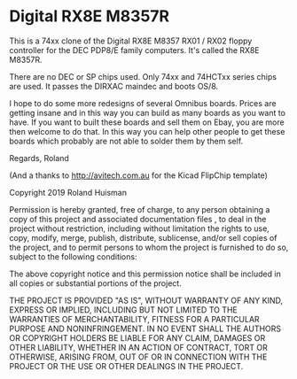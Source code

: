 # Digital RX8E M8357R
This is a 74xx clone of the Digital RX8E M8357 RX01 / RX02 floppy controller
for the DEC PDP8/E family computers. It's called the RX8E M8357R.

There are no DEC or SP chips used. Only 74xx and 74HCTxx series chips are used.
It passes the DIRXAC maindec and boots OS/8.

I hope to do some more redesigns of several Omnibus boards. Prices are getting insane
and in this way you can build as many boards as you want to have. If you want to built these
boards and sell them on Ebay, you are more then welcome to do that. In this way you can help
other people to get these boards which probably are not able to solder them by them self.


Regards, Roland


(And a thanks to http://avitech.com.au for the Kicad FlipChip template)




Copyright 2019 Roland Huisman

Permission is hereby granted, free of charge, to any person obtaining a copy of this project and associated documentation files , to deal in the project without restriction, including without limitation the rights to use, copy, modify, merge, publish, distribute, sublicense, and/or sell copies of the project, and to permit persons to whom the project is furnished to do so, subject to the following conditions:

The above copyright notice and this permission notice shall be included in all copies or substantial portions of the project.

THE PROJECT IS PROVIDED "AS IS", WITHOUT WARRANTY OF ANY KIND, EXPRESS OR IMPLIED, INCLUDING BUT NOT LIMITED TO THE WARRANTIES OF MERCHANTABILITY, FITNESS FOR A PARTICULAR PURPOSE AND NONINFRINGEMENT. IN NO EVENT SHALL THE AUTHORS OR COPYRIGHT HOLDERS BE LIABLE FOR ANY CLAIM, DAMAGES OR OTHER LIABILITY, WHETHER IN AN ACTION OF CONTRACT, TORT OR OTHERWISE, ARISING FROM, OUT OF OR IN CONNECTION WITH THE PROJECT OR THE USE OR OTHER DEALINGS IN THE PROJECT.
